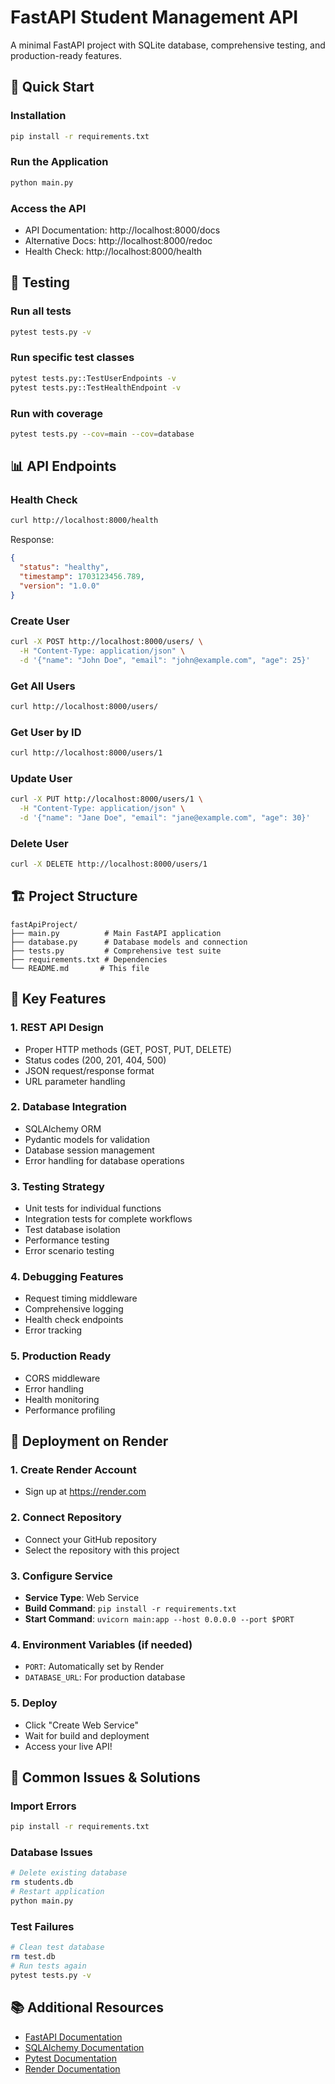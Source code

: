 # FastAPI Student Management API

A minimal FastAPI project with SQLite database, comprehensive testing, and production-ready features.

## 🚀 Quick Start

### Installation
```bash
pip install -r requirements.txt
```

### Run the Application
```bash
python main.py
```

### Access the API
- API Documentation: http://localhost:8000/docs
- Alternative Docs: http://localhost:8000/redoc
- Health Check: http://localhost:8000/health

## 🧪 Testing

### Run all tests
```bash
pytest tests.py -v
```

### Run specific test classes
```bash
pytest tests.py::TestUserEndpoints -v
pytest tests.py::TestHealthEndpoint -v
```

### Run with coverage
```bash
pytest tests.py --cov=main --cov=database
```

## 📊 API Endpoints

### Health Check
```bash
curl http://localhost:8000/health
```
Response:
```json
{
  "status": "healthy",
  "timestamp": 1703123456.789,
  "version": "1.0.0"
}
```

### Create User
```bash
curl -X POST http://localhost:8000/users/ \
  -H "Content-Type: application/json" \
  -d '{"name": "John Doe", "email": "john@example.com", "age": 25}'
```

### Get All Users
```bash
curl http://localhost:8000/users/
```

### Get User by ID
```bash
curl http://localhost:8000/users/1
```

### Update User
```bash
curl -X PUT http://localhost:8000/users/1 \
  -H "Content-Type: application/json" \
  -d '{"name": "Jane Doe", "email": "jane@example.com", "age": 30}'
```

### Delete User
```bash
curl -X DELETE http://localhost:8000/users/1
```

## 🏗️ Project Structure

```
fastApiProject/
├── main.py          # Main FastAPI application
├── database.py      # Database models and connection
├── tests.py         # Comprehensive test suite
├── requirements.txt # Dependencies
└── README.md       # This file
```

## 🔧 Key Features

### 1. REST API Design
- Proper HTTP methods (GET, POST, PUT, DELETE)
- Status codes (200, 201, 404, 500)
- JSON request/response format
- URL parameter handling

### 2. Database Integration
- SQLAlchemy ORM
- Pydantic models for validation
- Database session management
- Error handling for database operations

### 3. Testing Strategy
- Unit tests for individual functions
- Integration tests for complete workflows
- Test database isolation
- Performance testing
- Error scenario testing

### 4. Debugging Features
- Request timing middleware
- Comprehensive logging
- Health check endpoints
- Error tracking

### 5. Production Ready
- CORS middleware
- Error handling
- Health monitoring
- Performance profiling

## 🚀 Deployment on Render

### 1. Create Render Account
- Sign up at https://render.com

### 2. Connect Repository
- Connect your GitHub repository
- Select the repository with this project

### 3. Configure Service
- **Service Type**: Web Service
- **Build Command**: `pip install -r requirements.txt`
- **Start Command**: `uvicorn main:app --host 0.0.0.0 --port $PORT`

### 4. Environment Variables (if needed)
- `PORT`: Automatically set by Render
- `DATABASE_URL`: For production database

### 5. Deploy
- Click "Create Web Service"
- Wait for build and deployment
- Access your live API!

## 🐛 Common Issues & Solutions

### Import Errors
```bash
pip install -r requirements.txt
```

### Database Issues
```bash
# Delete existing database
rm students.db
# Restart application
python main.py
```

### Test Failures
```bash
# Clean test database
rm test.db
# Run tests again
pytest tests.py -v
```

## 📚 Additional Resources

- [FastAPI Documentation](https://fastapi.tiangolo.com/)
- [SQLAlchemy Documentation](https://docs.sqlalchemy.org/)
- [Pytest Documentation](https://docs.pytest.org/)
- [Render Documentation](https://render.com/docs) 